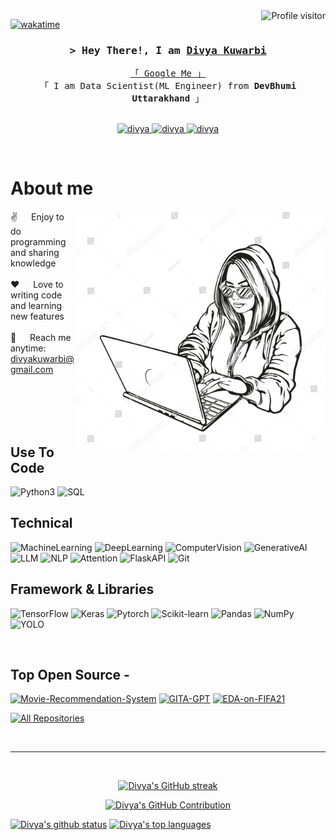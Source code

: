 <!--
<h2 align="center">
  Welcome to Divya's codespace!
  <img src="https://media.giphy.com/media/hvRJCLFzcasrR4ia7z/giphy.gif" width="28">
</h2>
-->

<!--
<p align="center">
  <a href="https://github.com/divya-kuwarbi17"><img src="https://readme-typing-svg.herokuapp.com/?lines=Self%20Taught%20Programmer;Front%20End%20Developer;1.5%2B%20years%20of%20coding%20experience;Always%20learning%20new%20things&center=true&width=380&height=45"></a>
</p>

 -->

<a href="https://komarev.com/ghpvc/?username=divya-kuwarbi17">
  <img align="right" src="https://komarev.com/ghpvc/?username=divya-kuwarbi17&label=Visitors&color=0e75b6&style=flat" alt="Profile visitor" />
</a>


[![wakatime](https://wakatime.com/badge/user/eebb3dd8-d9b2-40de-9b88-6fd6cac99dbc.svg)](https://wakatime.com/@eebb3dd8-d9b2-40de-9b88-6fd6cac99dbc)

<!-- Intro  -->
<h3 align="center">
    <samp>&gt; Hey There!, I am
        <b>
            <a target="_blank" href="https://github.com/divya-kuwarbi17">
                <span style="font-size: 3.0;">Divya Kuwarbi</span>
            </a>
        </b>
    </samp>
</h3>


<p align="center"> 
  <samp>
    <a href="https://divya-kuwarbi17.github.io">「 Google Me 」</a>
    <br>
    「 I am Data Scientist(ML Engineer) from <b>DevBhumi Uttarakhand</b> 」
    <br>
    <br>
  </samp>
</p>

<p align="center">
 <a href="https://divya-kuwarbi17.github.io" target="blank">
  <img src="https://img.shields.io/badge/Website-DC143C?style=for-the-badge&logo=medium&logoColor=white" alt="divya" />
 </a>
 <a href="https://linkedin.com/in/divya-kuwarbi-a7608019b" target="_blank">
  <img src="https://img.shields.io/badge/LinkedIn-0077B5?style=for-the-badge&logo=linkedin&logoColor=white" alt="divya"/>
 </a>
 <a href="https://instagram.com/divya_kuwarbi" target="_blank">
  <img src="https://img.shields.io/badge/Instagram-fe4164?style=for-the-badge&logo=instagram&logoColor=white" alt="divya" />
 </a> 
</p>
<br />

<!-- About Section -->
 # About me
 
<p>
 <img align="right" width="400" src="./tr.jpg" alt="tr jpg" />
  
 ✌️ &emsp; Enjoy to do programming and sharing knowledge <br/><br/>
 ❤️ &emsp; Love to writing code and learning new features<br/><br/>
 📧 &emsp; Reach me anytime: divyakuwarbi@gmail.com<br/><br/>

</p>

<br/>
<br/>
<br/>

## Use To Code

![Python3](https://img.shields.io/badge/Python3-F0DB4F?style=for-the-badge&labelColor=black&logo=Python3&logoColor=F0DB4F)
![SQL](https://img.shields.io/badge/SQL-007acc?style=for-the-badge&labelColor=black&logo=SQL&logoColor=007acc)

## Technical
![MachineLearning](https://img.shields.io/badge/-MachineLearning-61DBFB?style=for-the-badge&labelColor=black&logo=MachineLearning&logoColor=61DBFB)
![DeepLearning](https://img.shields.io/badge/DeepLearning-20232A?style=for-the-badge&logo=react&logoColor=61DAFB)
![ComputerVision](https://img.shields.io/badge/ComputerVision-000000?style=for-the-badge&logo=ComputerVision&logoColor=white)
![GenerativeAI](https://img.shields.io/badge/GenerativeAI-000000?style=for-the-badge&logo=GenerativeAI&logoColor=white)
![LLM](https://img.shields.io/badge/LLM-000000?style=for-the-badge&logo=LLM&logoColor=white)
![NLP](https://img.shields.io/badge/NLP-3C873A?style=for-the-badge&labelColor=black&logo=NLP&logoColor=3C873A)
![Attention](https://img.shields.io/badge/Attention-000000?style=for-the-badge&logo=Attention&logoColor=white)
![FlaskAPI](https://img.shields.io/badge/FlaskAPI-4EA94B?style=for-the-badge&logo=FlaskAPI&logoColor=white)
![Git](https://img.shields.io/badge/Git-F05032?style=for-the-badge&logo=git&logoColor=white)

## Framework & Libraries

![TensorFlow](https://img.shields.io/badge/-Tensorflow-61DBFB?style=for-the-badge&labelColor=black&logo=Tensorflow&logoColor=61DBFB)
![Keras](https://img.shields.io/badge/Keras-20232A?style=for-the-badge&logo=Keras&logoColor=61DAFB)
![Pytorch](https://img.shields.io/badge/Pytorch-000000?style=for-the-badge&logo=Pytorch&logoColor=white)
![Scikit-learn](https://img.shields.io/badge/Scikit-learn-3C873A?style=for-the-badge&labelColor=black&logo=Scikit-learn&logoColor=3C873A)
![Pandas](https://img.shields.io/badge/Pandas-3C873A?style=for-the-badge&labelColor=black&logo=Pandas&logoColor=3C873A)
![NumPy](https://img.shields.io/badge/NumPy-3C873A?style=for-the-badge&labelColor=black&logo=NumPy&logoColor=3C873A)
![YOLO](https://img.shields.io/badge/YOLO-3C873A?style=for-the-badge&labelColor=black&logo=YOLO&logoColor=3C873A)


<br/>

## Top Open Source -
[![Movie-Recommendation-System](https://github-readme-stats.vercel.app/api/pin/?username=divya-kuwarbi17&repo=Movie-Recommendation-System&border_color=7F3FBF&bg_color=0D1117&title_color=C9D1D9&text_color=8B949E&icon_color=7F3FBF)](https://github.com/divya-kuwarbi17/Movie-Recommendation-System)
[![GITA-GPT](https://github-readme-stats.vercel.app/api/pin/?username=divya-kuwarbi17&repo=GITA-GPT&border_color=7F3FBF&bg_color=0D1117&title_color=C9D1D9&text_color=8B949E&icon_color=7F3FBF)](https://github.com/divya-kuwarbi17/GITA-GPT)
[![EDA-on-FIFA21](https://github-readme-stats.vercel.app/api/pin/?username=divya-kuwarbi17&repo=EDA-on-FIFA21&border_color=7F3FBF&bg_color=0D1117&title_color=C9D1D9&text_color=8B949E&icon_color=7F3FBF)](https://github.com/divya-kuwarbi17/EDA-on-FIFA21)


<p align="left">
  <a href="github.com/divya-kuwarbi17?tab=repositories" target="_blank"><img alt="All Repositories" title="All Repositories" src="https://img.shields.io/badge/-All%20Repos-2962FF?style=for-the-badge&logo=koding&logoColor=white"/></a>
</p>

<br/>
<hr/>
<br/>

<p align="center">
  <a href="github.com/divya-kuwarbi17">
    <img src="https://github-readme-streak-stats.herokuapp.com/?user=divya-kuwarbi17&theme=radical&border=7F3FBF&background=0D1117" alt="Divya's GitHub streak"/>
  </a>
</p>

<p align="center">
  <a href="github.com/divya-kuwarbi17">
    <img src="https://github-profile-summary-cards.vercel.app/api/cards/profile-details?username=divya-kuwarbi17&theme=radical" alt="Divya's GitHub Contribution"/>
  </a>
</p>

<a> 
    <a href="github.com/divya-kuwarbi17"><img alt="Divya's github status" src="https://denvercoder1-github-readme-stats.vercel.app/api?username=divya-kuwarbi17&show_icons=true&count_private=true&theme=react&border_color=7F3FBF&bg_color=0D1117&title_color=F85D7F&icon_color=F8D866" height="192px" width="49.5%"/></a>
  <a href="github.com/divya-kuwarbi17"><img alt="Divya's top languages" src="https://denvercoder1-github-readme-stats.vercel.app/api/top-langs/?username=divya-kuwarbi17&langs_count=8&layout=compact&theme=react&border_color=7F3FBF&bg_color=0D1117&title_color=F85D7F&icon_color=F8D866" height="192px" width="49.5%"/></a>
  <br/>
</a>

